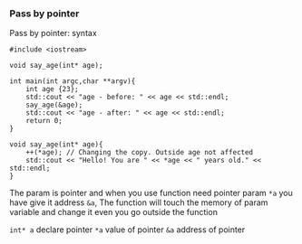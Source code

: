### Pass by pointer

Pass by pointer: syntax

	#include <iostream>

	void say_age(int* age);

	int main(int argc,char **argv){
		int age {23};
		std::cout << "age - before: " << age << std::endl;
		say_age(&age);
		std::cout << "age - after: " << age << std::endl;
		return 0;
	}

	void say_age(int* age){
		++(*age); // Changing the copy. Outside age not affected
		std::cout << "Hello! You are " << *age << " years old." << std::endl;
	}

The param is pointer and when you use function need pointer param `*a` you have give it address `&a`, The function will touch the memory of param variable and change it even you go outside the function

`int* a` declare pointer
`*a` value of pointer
`&a` address of pointer

